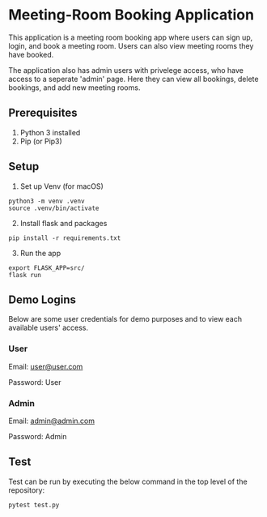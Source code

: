 # Meeting-Room Booking Application
This application is a meeting room booking app where users can sign up, login, and book a meeting room.
Users can also view meeting rooms they have booked.

The application also has admin users with privelege access, who have access to a seperate 'admin' page. Here they can view all bookings, delete bookings, and add new meeting rooms.

## Prerequisites
1. Python 3 installed
2. Pip (or Pip3)

## Setup
1. Set up Venv (for macOS)
```
python3 -m venv .venv
source .venv/bin/activate
```
2. Install flask and packages
```
pip install -r requirements.txt
```
3. Run the app
```
export FLASK_APP=src/
flask run
```
## Demo Logins

Below are some user credentials for demo purposes and to view each available users' access.

### User

Email: user@user.com

Password: User
### Admin

Email: admin@admin.com

Password: Admin

## Test

Test can be run by executing the below command in the top level of the repository:
```
pytest test.py
```
